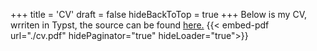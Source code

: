 +++
title = 'CV'
draft = false
hideBackToTop = true
+++
Below is my CV, wrriten in Typst, the source can be found [here.](https://github.com/alexDavis28/cv-typst/)
{{< embed-pdf url="./cv.pdf" hidePaginator="true" hideLoader="true">}}
